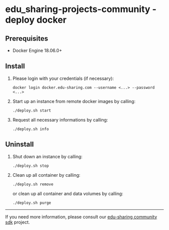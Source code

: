 # edu_sharing-projects-community - deploy docker

Prerequisites
-------------

- Docker Engine 18.06.0+

Install
-------

1. Please login with your credentials (if necessary):

   ```
   docker login docker.edu-sharing.com --username <...> --password <...> 
   ```

2. Start up an instance from remote docker images by calling:

   ```
   ./deploy.sh start
   ```

3. Request all necessary informations by calling:

   ```
   ./deploy.sh info
   ```

Uninstall
---------

1. Shut down an instance by calling:

   ```
   ./deploy.sh stop
   ```

2. Clean up all container by calling:

   ```
   ./deploy.sh remove
   ```

   or clean up all container and data volumes by calling:

   ```
   ./deploy.sh purge
   ```
---
If you need more information, please consult our [edu-sharing community sdk](https://scm.edu-sharing.com/edu-sharing-community/edu-sharing-community-sdk) project.

